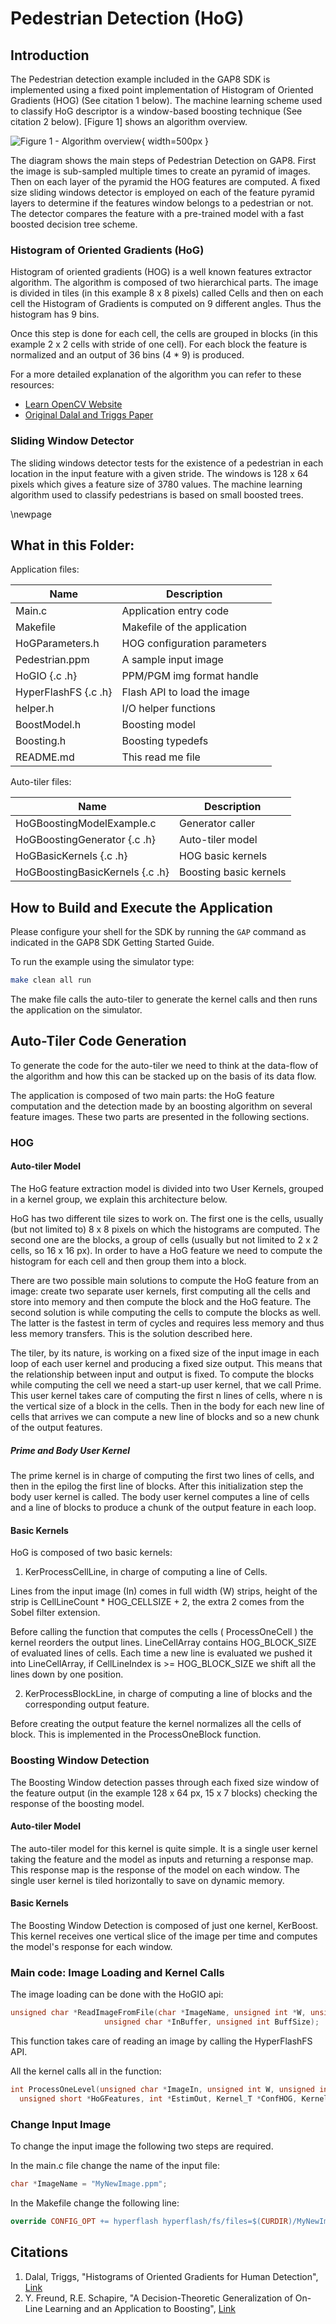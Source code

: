 # Pedestrian Detection (HoG)

## Introduction

The Pedestrian detection example included in the GAP8 SDK is implemented using a fixed point implementation of Histogram of Oriented Gradients (HOG) (See citation 1 below). The machine learning scheme used to classify HoG descriptor is a window-based boosting technique (See citation 2 below). [Figure 1] shows an algorithm overview.

![Figure 1 - Algorithm overview](./images/pedestrian_overview.png){ width=500px }

The diagram shows the main steps of Pedestrian Detection on GAP8. First the image is sub-sampled multiple times to create an pyramid of images. Then on each layer of the pyramid the HOG features are computed. A fixed size sliding windows detector is employed on each of the feature pyramid layers to determine if the features window belongs to a pedestrian or not. The detector compares the feature with a pre-trained model with a fast boosted decision tree scheme.

### Histogram of Oriented Gradients (HoG)

Histogram of oriented gradients (HOG) is a well known features extractor algorithm. The algorithm is composed of two hierarchical parts. The image is divided in tiles (in this example 8 x 8 pixels) called Cells and then on each cell the Histogram of Gradients is computed on 9 different angles. Thus the histogram has 9 bins.

Once this step is done for each cell, the cells are grouped in blocks (in this example 2 x 2 cells with stride of one cell). For each block the feature is normalized and an output of 36 bins (4 * 9) is produced.

For a more detailed explanation of the algorithm you can refer to these resources:

* [Learn OpenCV Website](https://www.learnopencv.com/histogram-of-oriented-gradients/)
* [Original Dalal and Triggs Paper](http://ieeexplore.ieee.org/document/1467360/)

### Sliding Window Detector

The sliding windows detector tests for the existence of a pedestrian in each location in the input feature with a given stride. The windows is 128 x 64 pixels which gives a feature size of 3780 values. The machine learning algorithm used to classify pedestrians is based on small boosted trees.

\newpage


## What in this Folder:

Application files:

| Name                |         Description             |
|---------------------|---------------------------------|
|Main.c               | Application entry code          |
|Makefile             | Makefile of the application     |
|HoGParameters.h      | HOG configuration parameters    |
|Pedestrian.ppm       | A sample input image            |
|HoGIO {.c .h}        | PPM/PGM img format handle       |
|HyperFlashFS {.c .h} | Flash API to load the image     |
|helper.h             | I/O helper functions            |
|BoostModel.h         | Boosting model                  |
|Boosting.h           | Boosting typedefs               |
|README.md            | This read me file               |

Auto-tiler files:

| Name                           |         Description             |
|--------------------------------|---------------------------------|
|HoGBoostingModelExample.c       | Generator caller                |
|HoGBoostingGenerator {.c .h}    | Auto-tiler model                |
|HoGBasicKernels {.c .h}         | HOG basic kernels               |
|HoGBoostingBasicKernels {.c .h} | Boosting basic kernels          |

## How to Build and Execute the Application

Please configure your shell for the SDK by running the `GAP` command as indicated in the GAP8 SDK Getting Started Guide.

To run the example using the simulator type:

~~~~~sh
make clean all run
~~~~~

The make file calls the auto-tiler to generate the kernel calls and then runs the application on the simulator.

## Auto-Tiler Code Generation

To generate the code for the auto-tiler we need to think at the data-flow of the algorithm and how this can be stacked up on the basis of its data flow.

The application is composed of two main parts: the HoG feature computation and the detection made by an boosting algorithm on several feature images. These two parts are presented in the following sections.

### HOG

#### Auto-tiler Model

The HoG feature extraction model is divided into two User Kernels, grouped in a kernel group, we explain this architecture below.

HoG has two different tile sizes to work on. The first one is the cells, usually (but not limited to) 8 x 8 pixels on which the histograms are computed. The second one are the blocks, a group of cells (usually but not limited to 2 x 2 cells, so 16 x 16 px). In order to have a HoG feature we need to compute the histogram for each cell and then group them into a block.

There are two possible main solutions to compute the HoG feature from an image: create two separate user kernels, first computing all the cells and store into memory and then compute the block and the HoG feature. The second solution is while computing the cells to compute the blocks as well. The latter is the fastest in term of cycles and requires less memory and thus less memory transfers. This is the solution described here.

The tiler, by its nature, is working on a fixed size of the input image in each loop of each user kernel and producing a fixed size output. This means that the relationship between input and output is fixed. To compute the blocks while computing the cell we need a start-up user kernel, that we call Prime. This user kernel takes care of computing the first n lines of cells, where n is the vertical size of a block in the cells. Then in the body for each new line of cells that arrives we can compute a new line of blocks and so a new chunk of the output features.

##### Prime and Body User Kernel

The prime kernel is in charge of computing the first two lines of cells, and then in the epilog the first line of blocks. After this initialization step the body user kernel is called. The body user kernel computes a line of cells and a line of blocks to produce a chunk of the output feature in each loop.

#### Basic Kernels

HoG is composed of two basic kernels:

1. KerProcessCellLine, in charge of computing a line of Cells.

Lines from the input image (In) comes in full width (W) strips, height of the strip is CellLineCount * HOG_CELLSIZE + 2, the extra 2 comes from the Sobel filter extension.

Before calling the function that computes the cells ( ProcessOneCell ) the kernel reorders the output lines. LineCellArray contains HOG_BLOCK_SIZE of evaluated lines of cells. Each time a new line is evaluated we pushed it into LineCellArray, if CellLineIndex is >= HOG_BLOCK_SIZE we shift all the lines down by one position.

2. KerProcessBlockLine, in charge of computing a line of blocks and the corresponding output feature.

Before creating the output feature the kernel normalizes all the cells of block. This is implemented in the ProcessOneBlock function.

### Boosting Window Detection

The Boosting Window detection passes through each fixed size window of the feature output (in the example 128 x 64 px, 15 x 7 blocks) checking the response of the boosting model.

#### Auto-tiler Model

The auto-tiler model for this kernel is quite simple. It is a single user kernel taking the feature and the model as inputs and returning a response map. This response map is the response of the model on each window. The single user kernel is tiled horizontally to save on dynamic memory.

#### Basic Kernels

The Boosting Window Detection is composed of just one kernel, KerBoost. This kernel receives one vertical slice of the image per time and computes the model's response for each window.

### Main code: Image Loading and Kernel Calls

The image loading can be done with the HoGIO api:

~~~~c
unsigned char *ReadImageFromFile(char *ImageName, unsigned int *W, unsigned int *H,
                     unsigned char *InBuffer, unsigned int BuffSize);
~~~~

This function takes care of reading an image by calling the HyperFlashFS API.

All the kernel calls all in the function:

~~~~c
int ProcessOneLevel(unsigned char *ImageIn, unsigned int W, unsigned int H,
  unsigned short *HoGFeatures, int *EstimOut, Kernel_T *ConfHOG, Kernel_T *ConfHOGEstim)
~~~~

### Change Input Image

To change the input image the following two steps are required.

In the main.c file change the name of the input file:

~~~~c
char *ImageName = "MyNewImage.ppm";
~~~~

In the Makefile change the following line:

~~~~Makefile
override CONFIG_OPT += hyperflash hyperflash/fs/files=$(CURDIR)/MyNewImage.ppm

~~~~

## Citations

1. Dalal, Triggs, "Histograms of Oriented Gradients for Human Detection",  [Link](https://www.google.fr/url?sa=t&rct=j&q=&esrc=s&source=web&cd=1&ved=0ahUKEwjY4JWW35jXAhVEOMAKHc7tDbkQFggqMAA&url=https%3A%2F%2Fhal.inria.fr%2Finria-00548512%2Fdocument%2F&usg=AOvVaw1O2xQKr0vIq4SsT-R30rK4)
2. Y. Freund, R.E. Schapire, "A Decision-Theoretic Generalization of On-Line Learning and an Application to Boosting",  [Link](https://www.google.fr/url?sa=t&rct=j&q=&esrc=s&source=web&cd=1&ved=0ahUKEwi8q7fI4ZjXAhXFXRoKHUYEDLUQFggqMAA&url=http%3A%2F%2Fwww.face-rec.org%2Falgorithms%2FBoosting-Ensemble%2Fdecision-theoretic_generalization.pdf&usg=AOvVaw0L8cuezqaEAoVdWJhXaxho)
